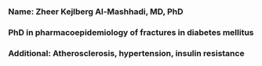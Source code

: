 ### 
### Name: Zheer Kejlberg Al-Mashhadi, MD, PhD
### PhD in pharmacoepidemiology of fractures in diabetes mellitus
### Additional: Atherosclerosis, hypertension, insulin resistance

<!--
**zheer-kejlberg/zheer-kejlberg** is a ✨ _special_ ✨ repository because its `README.md` (this file) appears on your GitHub profile.

Here are some ideas to get you started:

- 🔭 I’m currently working on ...
- 🌱 I’m currently learning ...
- 👯 I’m looking to collaborate on ...
- 🤔 I’m looking for help with ...
- 💬 Ask me about ...
- 📫 How to reach me: ...
- 😄 Pronouns: ...
- ⚡ Fun fact: ...
-->
